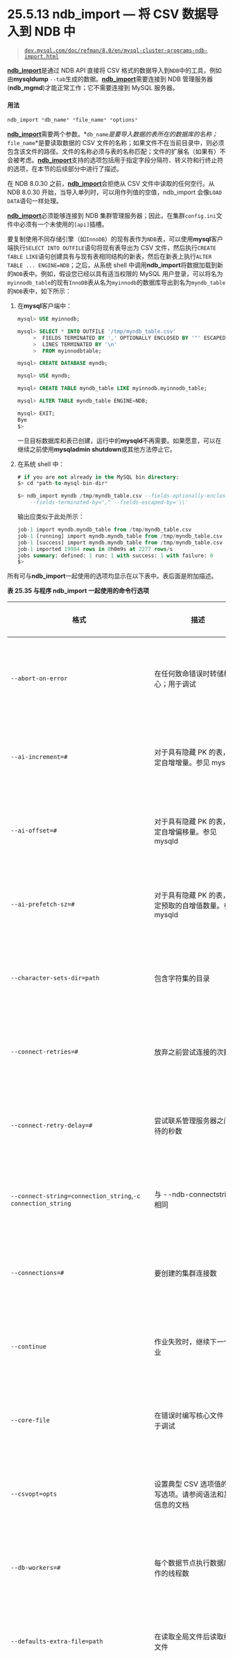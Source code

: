 # 25.5.13 ndb_import — 将 CSV 数据导入到 NDB 中

> [`dev.mysql.com/doc/refman/8.0/en/mysql-cluster-programs-ndb-import.html`](https://dev.mysql.com/doc/refman/8.0/en/mysql-cluster-programs-ndb-import.html)

[**ndb_import**](https://dev.mysql.com/doc/refman/8.0/en/mysql-cluster-programs-ndb-import.html)是通过 NDB API 直接将 CSV 格式的数据导入到`NDB`中的工具，例如由**mysqldump** `--tab`生成的数据。[**ndb_import**](https://dev.mysql.com/doc/refman/8.0/en/mysql-cluster-programs-ndb-import.html)需要连接到 NDB 管理服务器(**ndb_mgmd**)才能正常工作；它不需要连接到 MySQL 服务器。

#### 用法

```sql
ndb_import *db_name* *file_name* *options*
```

[**ndb_import**](https://dev.mysql.com/doc/refman/8.0/en/mysql-cluster-programs-ndb-import.html)需要两个参数。*`db_name`*是要导入数据的表所在的数据库的名称；*`file_name`*是要读取数据的 CSV 文件的名称；如果文件不在当前目录中，则必须包含该文件的路径。文件的名称必须与表的名称匹配；文件的扩展名（如果有）不会被考虑。[**ndb_import**](https://dev.mysql.com/doc/refman/8.0/en/mysql-cluster-programs-ndb-import.html)支持的选项包括用于指定字段分隔符、转义符和行终止符的选项，在本节的后续部分中进行了描述。

在 NDB 8.0.30 之前，[**ndb_import**](https://dev.mysql.com/doc/refman/8.0/en/mysql-cluster-programs-ndb-import.html)会拒绝从 CSV 文件中读取的任何空行。从 NDB 8.0.30 开始，当导入单列时，可以用作列值的空值，ndb_import 会像`LOAD DATA`语句一样处理。

[**ndb_import**](https://dev.mysql.com/doc/refman/8.0/en/mysql-cluster-programs-ndb-import.html)必须能够连接到 NDB 集群管理服务器；因此，在集群`config.ini`文件中必须有一个未使用的`[api]`插槽。

要复制使用不同存储引擎（如`InnoDB`）的现有表作为`NDB`表，可以使用**mysql**客户端执行`SELECT INTO OUTFILE`语句将现有表导出为 CSV 文件，然后执行`CREATE TABLE LIKE`语句创建具有与现有表相同结构的新表，然后在新表上执行`ALTER TABLE ... ENGINE=NDB`；之后，从系统 shell 中调用**ndb_import**将数据加载到新的`NDB`表中。例如，假设您已经以具有适当权限的 MySQL 用户登录，可以将名为`myinnodb_table`的现有`InnoDB`表从名为`myinnodb`的数据库导出到名为`myndb_table`的`NDB`表中，如下所示：

1.  在**mysql**客户端中：

    ```sql
    mysql> USE myinnodb;

    mysql> SELECT * INTO OUTFILE '/tmp/myndb_table.csv'
         >  FIELDS TERMINATED BY ',' OPTIONALLY ENCLOSED BY '"' ESCAPED BY '\\'
         >  LINES TERMINATED BY '\n'
         >  FROM myinnodbtable;

    mysql> CREATE DATABASE myndb;

    mysql> USE myndb;

    mysql> CREATE TABLE myndb_table LIKE myinnodb.myinnodb_table;

    mysql> ALTER TABLE myndb_table ENGINE=NDB;

    mysql> EXIT;
    Bye
    $>
    ```

    一旦目标数据库和表已创建，运行中的**mysqld**不再需要。如果愿意，可以在继续之前使用**mysqladmin shutdown**或其他方法停止它。

1.  在系统 shell 中：

    ```sql
    # if you are not already in the MySQL bin directory:
    $> cd *path-to-mysql-bin-dir*

    $> ndb_import myndb /tmp/myndb_table.csv --fields-optionally-enclosed-by='"' \
        --fields-terminated-by="," --fields-escaped-by='\\'
    ```

    输出应类似于此处所示：

    ```sql
    job-1 import myndb.myndb_table from /tmp/myndb_table.csv
    job-1 [running] import myndb.myndb_table from /tmp/myndb_table.csv
    job-1 [success] import myndb.myndb_table from /tmp/myndb_table.csv
    job-1 imported 19984 rows in 0h0m9s at 2277 rows/s
    jobs summary: defined: 1 run: 1 with success: 1 with failure: 0
    $>
    ```

所有可与**ndb_import**一起使用的选项均显示在以下表中。表后面是附加描述。

**表 25.35 与程序 ndb_import 一起使用的命令行选项**

| 格式 | 描述 | 添加、弃用或移除 |
| --- | --- | --- |
| `--abort-on-error` | 在任何致命错误时转储核心；用于调试 | (在基于 MySQL 8.0 的所有 NDB 版本中���持) |
| `--ai-increment=#` | 对于具有隐藏 PK 的表，指定自增增量。参见 mysqld | (在基于 MySQL 8.0 的所有 NDB 版本中支持) |
| `--ai-offset=#` | 对于具有隐藏 PK 的表，指定自增偏移量。参见 mysqld | (在基于 MySQL 8.0 的所有 NDB 版本中支持) |
| `--ai-prefetch-sz=#` | 对于具有隐藏 PK 的表，指定预取的自增值数量。参见 mysqld | (在基于 MySQL 8.0 的所有 NDB 版本中支持) |
| `--character-sets-dir=path` | 包含字符集的目录 | (在基于 MySQL 8.0 的所有 NDB 版本中支持) |
| `--connect-retries=#` | 放弃之前尝试连接的次数 | (在基于 MySQL 8.0 的所有 NDB 版本中支持) |
| `--connect-retry-delay=#` | 尝试联系管理服务器之间等待的秒数 | (在基于 MySQL 8.0 的所有 NDB 版本中支持) |
| `--connect-string=connection_string`,`-c connection_string` | 与 --ndb-connectstring 相同 | (在基于 MySQL 8.0 的所有 NDB 版本中支持) |
| `--connections=#` | 要创建的集群连接数 | (在基于 MySQL 8.0 的所有 NDB 版本中支持) |
| `--continue` | 作业失败时，继续下一个作业 | (在基于 MySQL 8.0 的所有 NDB 版本中支持) |
| `--core-file` | 在错误时编写核心文件；用于调试 | (在基于 MySQL 8.0 的所有 NDB 版本中支持) |
| `--csvopt=opts` | 设置典型 CSV 选项值的简写选项。请参阅语法和其他信息的文档 | (在基于 MySQL 8.0 的所有 NDB 版本中支持) |
| `--db-workers=#` | 每个数据节点执行数据库操作的线程数 | (在基于 MySQL 8.0 的所有 NDB 版本中支持) |
| `--defaults-extra-file=path` | 在读取全局文件后读取给定文件 | (在基于 MySQL 8.0 的所有 NDB 版本中支持) |
| `--defaults-file=path` | 仅从给定文件中读取默认选项 | (在基于 MySQL 8.0 的所有 NDB 版本中支持) |
| `--defaults-group-suffix=string` | 也读取连接组与连接后缀的连接 | (在基于 MySQL 8.0 的所有 NDB 版本中支持) |
| `--errins-type=name` | 错误插入类型，用于测试目的；使用 "list" 获取所有可能的值 | (在基于 MySQL 8.0 的所有 NDB 版本中支持) |
| `--errins-delay=#` | 错误插入延迟（毫秒）；添加随机变化 | (在基于 MySQL 8.0 的所有 NDB 版本中支持) |
| `--fields-enclosed-by=char` | 与 LOAD DATA 语句的 FIELDS ENCLOSED BY 选项相同。对于 CSV 输入，这与使用--fields-optionally-enclosed-by 相同 | (在基于 MySQL 8.0 的所有 NDB 版本中支持) |
| `--fields-escaped-by=char` | 与 LOAD DATA 语句的 FIELDS ESCAPED BY 选项相同 | (在基于 MySQL 8.0 的所有 NDB 版本中支持) |
| `--fields-optionally-enclosed-by=char` | 与 LOAD DATA 语句的 FIELDS OPTIONALLY ENCLOSED BY 选项相同 | (在基于 MySQL 8.0 的所有 NDB 版本中支持) |
| `--fields-terminated-by=char` | 与 LOAD DATA 语句的 FIELDS TERMINATED BY 选项相同 | (在基于 MySQL 8.0 的所有 NDB 版本中支持) |
| `--help`,`-?` | 显示帮助文本并退出 | (在基于 MySQL 8.0 的所有 NDB 版本中支持) |
| `--idlesleep=#` | 等待更多工作的毫秒数 | (在基于 MySQL 8.0 的所有 NDB 版本中支持) |
| `--idlespin=#` | 在 idlesleep 之前重试的次数 | (在基于 MySQL 8.0 的所有 NDB 版本中支持) |
| `--ignore-lines=#` | 忽略输入文件中的前#行。用于跳过非数据标题 | (在基于 MySQL 8.0 的所有 NDB 版本中支持) |
| `--input-type=name` | 输入类型：random 或 csv | (在基于 MySQL 8.0 的所有 NDB 版本中支持) |
| `--input-workers=#` | 处理输入的线程数。如果--input-type 是 csv，则必须是 2 或更多 | (在基于 MySQL 8.0 的所有 NDB 版本中支持) |
| `--keep-state` | 通常在作业完成时删除状态文件（除非是非空的*.rej 文件）。使用此选项会导致保留所有状态文件 | (在基于 MySQL 8.0 的所有 NDB 版本中支持) |
| `--lines-terminated-by=char` | 与 LOAD DATA 语句的 LINES TERMINATED BY 选项相同 | (在基于 MySQL 8.0 的所有 NDB 版本中支持) |
| `--login-path=path` | 从登录文件中读取给定路径 | (在基于 MySQL 8.0 的所有 NDB 版本中支持) |
| `--max-rows=#` | 仅导入此数量的输入数据行；默认为 0，即导入所有行 | (在基于 MySQL 8.0 的所有 NDB 版本中支持) |
| `--missing-ai-column='name'` | 表示要导入的 CSV 文件中缺少自增值。 | 新增：NDB 8.0.30 |
| `--monitor=#` | 如果有变化（状态、拒绝行、临时错误），定期打印正在运行作业的状态。值 0 禁用。值 1 打印任何看到的变化。较高的值按指数方式减少状态打印，直到达到某个预定义限制 | (在基于 MySQL 8.0 的所有 NDB 版本中支持) |
| `--ndb-connectstring=connection_string`,`-c connection_string` | 设置用于连接到 ndb_mgmd 的连接字符串。���法：“[nodeid=id;][host=]hostname[:port]”。覆盖 NDB_CONNECTSTRING 和 my.cnf 中的条目 | (在基于 MySQL 8.0 的所有 NDB 版本中支持) |
| `--ndb-mgmd-host=connection_string`,`-c connection_string` | 与--ndb-connectstring 相同 | (在基于 MySQL 8.0 的所有 NDB 版本中支持) |
| `--ndb-nodeid=#` | 为此节点设置节点 ID，覆盖--ndb-connectstring 设置的任何 ID | (在基于 MySQL 8.0 的所有 NDB 版本中支持) |
| `--ndb-optimized-node-selection` | 启用用于事务节点选择的优化。默认启用；使用--skip-ndb-optimized-node-selection 来禁用 | (在基于 MySQL 8.0 的所有 NDB 版本中支持) |
| `--no-asynch` | 将数据库操作作为批处理，在单个事务中运行 | (在基于 MySQL 8.0 的所有 NDB 版本中支持) |
| `--no-defaults` | 不从登录文件以外的任何选项文件中读取默认选项 | (在基于 MySQL 8.0 的所有 NDB 版本中支持) |
| `--no-hint` | 告诉事务协调器在选择数据节点时不要使用分发键提示 | (在基于 MySQL 8.0 的所有 NDB 版本中支持) |
| `--opbatch=#` | 数据库执行批处理是一组事务和操作发送到 NDB 内核。此选项限制了数据库执行批处理中的 NDB 操作（包括 blob 操作）。因此，它还限制了异步事务的数量。值 0 无效 | (适用于基于 MySQL 8.0 的所有 NDB 版本) |
| `--opbytes=#` | 限制执行批处理中的字节数（默认值 0 = 无限制） | (适用于基于 MySQL 8.0 的所有 NDB 版本) |
| `--output-type=name` | 输出类型：ndb 为默认值，null 用于测试 | (适用于基于 MySQL 8.0 的所有 NDB 版本) |
| `--output-workers=#` | 处理输出或中继数据库操作的线程数 | (适用于基于 MySQL 8.0 的所有 NDB 版本) |
| `--pagesize=#` | 将 I/O 缓冲区对齐到给定大小 | (适用于基于 MySQL 8.0 的所有 NDB 版本) |
| `--pagecnt=#` | I/O 缓冲区大小，以页面大小的倍数计算。CSV 输入工作程序分配双倍大小的缓冲区 | (适用于基于 MySQL 8.0 的所有 NDB 版本) |
| `--polltimeout=#` | 每个轮询的超时时间用于已完成的异步事务；轮询将继续进行，直到所有轮询完成或发生错误 | (适用于基于 MySQL 8.0 的所有 NDB 版本) |
| `--print-defaults` | 打印程序参数列表并退出 | (适用于基于 MySQL 8.0 的所有 NDB 版本) |
| `--rejects=#` | 限制数据加载中被拒绝的行数（具有永久错误的行）。默认值为 0，表示任何被拒绝的行都会导致致命错误。超过限制的行也会添加到*.rej 文件中 | (适用于基于 MySQL 8.0 的所有 NDB 版本) |
| `--resume` | 如果作业中止（临时错误，用户中断），则恢复尚未处理的行 | (适用于基于 MySQL 8.0 的所有 NDB 版本) |
| `--rowbatch=#` | 限制行队列中的行数（默认值 0 = 无限制）；如果--input-type 为 random，则必须为 1 或更多 | (适用于基于 MySQL 8.0 的所有 NDB 版本) |
| `--rowbytes=#` | 限制行队列中的字节数（0 = 无限制） | (适用于基于 MySQL 8.0 的所有 NDB 版本) |
| `--state-dir=path` | 写入状态文件的位置；默认为当前目录 | (在基于 MySQL 8.0 的所有 NDB 版本中支持) |
| `--stats` | 将性能相关选项和内部统计信息保存在 *.sto 和 *.stt 文件中。即使未使用 --keep-state，这些文件在成功完成后也会保留 | (在基于 MySQL 8.0 的所有 NDB 版本中支持) |
| `--table=name`,`-t name` | 导入数据的目标名称；默认为输入文件的基本名称 | 新增：NDB 8.0.28 |
| `--tempdelay=#` | 在临时错误之间休眠的毫秒数 | (在基于 MySQL 8.0 的所有 NDB 版本中支持) |
| `--temperrors=#` | 每个执行批次中事务由于临时错误而失败的次数；0 表示任何临时错误都是致命的。这些错误不会导致任何行被写入 .rej 文件 | (在基于 MySQL 8.0 的所有 NDB 版本中支持) |
| `--usage`,`-?` | 显示帮助文本并退出；与 --help 相同 | (在基于 MySQL 8.0 的所有 NDB 版本中支持) |
| `[--verbose[=#]](mysql-cluster-programs-ndb-import.html#option_ndb_import_verbose)`,`[-v [#]](mysql-cluster-programs-ndb-import.html#option_ndb_import_verbose)` | 启用详细输出 | (在基于 MySQL 8.0 的所有 NDB 版本中支持) |
| `--version`,`-V` | 显示版本信息并退出 | (在基于 MySQL 8.0 的所有 NDB 版本中支持) |
| 格式 | 描述 | 添加、弃用或移除 |

+   `--abort-on-error`

    | 命令行格式 | `--abort-on-error` |
    | --- | --- |

    在任何致命错误时转储核心；仅用于调试目的。

+   `--ai-increment`=*`#`*

    | 命令行格式 | `--ai-increment=#` |
    | --- | --- |
    | 类型 | 整数 |
    | 默认值 | `1` |
    | 最小值 | `1` |
    | 最大值 | `4294967295` |

    对于具有隐藏主键的表，指定自增增量，就像 MySQL Server 中的 `auto_increment_increment` 系统变量一样。

+   `--ai-offset`=*`#`*

    | 命令行格式 | `--ai-offset=#` |
    | --- | --- |
    | 类型 | 整数 |
    | 默认值 | `1` |
    | 最小值 | `1` |
    | 最大值 | `4294967295` |

    对于具有隐藏主键的表，指定自增偏移量。类似于`auto_increment_offset`系统变量。

+   `--ai-prefetch-sz`=*`#`*

    | 命令行格式 | `--ai-prefetch-sz=#` |
    | --- | --- |
    | 类型 | 整数 |
    | 默认值 | `1024` |
    | 最小值 | `1` |
    | 最大值 | `4294967295` |

    对于具有隐藏主键的表，指定预取的自增值数量。类似于 MySQL 服务器中的`ndb_autoincrement_prefetch_sz`系统变量的行为。

+   `--character-sets-dir`

    | 命令行格式 | `--character-sets-dir=path` |
    | --- | --- |

    包含字符集的目录。

+   `--connections`=*`#`*

    | 命令行格式 | `--connections=#` |
    | --- | --- |
    | 类型 | 整数 |
    | 默认值 | `1` |
    | 最小值 | `1` |
    | 最大值 | `4294967295` |

    创建的集群连接数。

+   `--connect-retries`

    | 命令行格式 | `--connect-retries=#` |
    | --- | --- |
    | 类型 | 整数 |
    | 默认值 | `12` |
    | 最小值 | `0` |
    | 最大值 | `12` |

    在放弃之前重试连接的次数。

+   `--connect-retry-delay`

    | 命令行格式 | `--connect-retry-delay=#` |
    | --- | --- |
    | 类型 | 整数 |
    | 默认值 | `5` |
    | 最小值 | `0` |
    | 最大值 | `5` |

    尝试联系管理服务器之间等待的秒数。

+   `--connect-string`

    | 命令行格式 | `--connect-string=connection_string` |
    | --- | --- |
    | 类型 | 字符串 |
    | 默认值 | `[none]` |

    与`--ndb-connectstring`相同。

+   `--continue`

    | 命令行格式 | `--continue` |
    | --- | --- |

    当作业失败时，继续下一个作业。

+   `--core-file`

    | 命令行格式 | `--core-file` |
    | --- | --- |

    在错误时写入核心文件；用于调试。

+   `--csvopt`=*`string`*

    | 命令行格式 | `--csvopt=opts` |
    | --- | --- |
    | 类型 | 字符串 |
    | 默认值 | `[none]` |

    提供了一种设置典型 CSV 导入选项的快捷方法。此选项的参数是一个由以下一个或多个参数组成的字符串：

    +   `c`: 字段以逗号终止

    +   `d`: 使用默认值，除非被另一个参数覆盖

    +   `n`: 行以`\n`终止

    +   `q`: 字段可选地由双引号字符(`"`)包围

    +   `r`: 行以`\r`终止

    在 NDB 8.0.28 及更高版本中，处理此选项参数中使用的参数顺序，使得最右边的参数始终优先于已在同一参数值中使用的可能冲突的参数。这也适用于给定参数的任何重复实例。在 NDB 8.0.28 之前，参数的顺序没有任何区别，除了当同时指定 `n` 和 `r` 时，最后出现的（最右边的）参数实际上生效。

    此选项旨在用于在难以传输转义符或引号的条件下进行测试。

+   `--db-workers`=*`#`*

    | 命令行格式 | `--db-workers=#` |
    | --- | --- |
    | 类型 | 整数 |
    | 默认值 | `4` |
    | 最小值 | `1` |
    | 最大值 | `4294967295` |

    每个数据节点执行数据库操作的线程数。

+   `--defaults-file`

    | 命令行格式 | `--defaults-file=path` |
    | --- | --- |
    | 类型 | 字符串 |
    | 默认值 | `[none]` |

    仅从给定文件中读取默认选项。

+   `--defaults-extra-file`

    | 命令行格式 | `--defaults-extra-file=path` |
    | --- | --- |
    | 类型 | 字符串 |
    | 默认值 | `[none]` |

    在读取全局文件后读取给定文件。

+   `--defaults-group-suffix`

    | 命令行格式 | `--defaults-group-suffix=string` |
    | --- | --- |
    | 类型 | 字符串 |
    | 默认值 | `[none]` |

    还读取连接（group，suffix）的组。

+   `--errins-type`=*`name`*

    | 命令行格式 | `--errins-type=name` |
    | --- | --- |
    | 类型 | 枚举 |
    | 默认值 | `[none]` |
    | 有效值 | `stopjob``stopall``sighup``sigint``list` |

    错误插入类型；使用 `list` 作为 *`name`* 值以获取所有可能的值。此选项仅用于测试目的。

+   `--errins-delay`=*`#`*

    | 命令行格式 | `--errins-delay=#` |
    | --- | --- |
    | 类型 | 整数 |
    | 默认值 | `1000` |
    | 最小值 | `0` |
    | 最大值 | `4294967295` |
    | 单位 | 毫秒 |

    错误插入延迟（毫秒）；添加随机变化。此选项仅用于测试目的。

+   `--fields-enclosed-by`=*`char`*

    | 命令行格式 | `--fields-enclosed-by=char` |
    | --- | --- |
    | 类型 | 字符串 |
    | 默认值 | `[none]` |

    这与`LOAD DATA`语句中的`FIELDS ENCLOSED BY`选项的工作方式相同，指定一个字符作为引用字段值的解释。对于 CSV 输入，这与`--fields-optionally-enclosed-by`相同。

+   `--fields-escaped-by`=*`name`*

    | 命令行格式 | `--fields-escaped-by=char` |
    | --- | --- |
    | 类型 | 字符串 |
    | 默认值 | `\` |

    指定一个转义字符，与 SQL `LOAD DATA`语句中的`FIELDS ESCAPED BY`选项的工作方式相同。

+   `--fields-optionally-enclosed-by`=*`char`*

    | 命令行格式 | `--fields-optionally-enclosed-by=char` |
    | --- | --- |
    | 类型 | 字符串 |
    | 默认值 | `[none]` |

    这与`LOAD DATA`语句中的`FIELDS OPTIONALLY ENCLOSED BY`选项的工作方式相同，指定一个字符作为可选引用字段值的解释。对于 CSV 输入，这与`--fields-enclosed-by`相同。

+   `--fields-terminated-by`=*`char`*

    | 命令行格式 | `--fields-terminated-by=char` |
    | --- | --- |
    | 类型 | 字符串 |
    | 默认值 | `\t` |

    这与`LOAD DATA`语句中的`FIELDS TERMINATED BY`选项的工作方式相同，指定一个字符作为字段分隔符的解释。

+   `--help`

    | 命令行格式 | `--help` |
    | --- | --- |

    显示帮助文本并退出。

+   `--idlesleep`=*`#`*

    | 命令行格式 | `--idlesleep=#` |
    | --- | --- |
    | 类型 | 整数 |
    | 默认值 | `1` |
    | 最小值 | `1` |
    | 最大值 | `4294967295` |
    | 单位 | 毫秒 |

    等待更多工作执行的毫秒数。

+   `--idlespin`=*`#`*

    | 命令行格式 | `--idlespin=#` |
    | --- | --- |
    | 类型 | 整数 |
    | 默认值 | `0` |
    | 最小值 | `0` |
    | 最大值 | `4294967295` |

    重试之前睡眠的次数。

+   `--ignore-lines`=*`#`*

    | 命令行格式 | `--ignore-lines=#` |
    | --- | --- |
    | 类型 | 整数 |
    | 默认值 | `0` |
    | 最小值 | `0` |
    | 最大值 | `4294967295` |

    使 ndb_import 忽略输入文件的前*`#`*行。这可用于跳过不包含任何数据的文件头。

+   `--input-type`=*`name`*

    | 命令行格式 | `--input-type=name` |
    | --- | --- |
    | 类型 | 枚举 |
    | 默认值 | `csv` |
    | 有效值 | `random``csv` |

    设置输入类型的类型。默认为 `csv`；`random` 仅用于测试目的。

+   `--input-workers`=*`#`*

    | 命令行格式 | `--input-workers=#` |
    | --- | --- |
    | 类型 | 整数 |
    | 默认值 | `4` |
    | 最小值 | `1` |
    | 最大值 | `4294967295` |

    设置处理输入的线程数。

+   `--keep-state`

    | 命令行格式 | `--keep-state` |
    | --- | --- |

    默认情况下，ndb_import 在完成作业时会删除所有状态文件（除非是非空的 `*.rej` 文件）。指定此选项（不需要参数）可以强制程序保留所有状态文件。

+   `--lines-terminated-by`=*`name`*

    | 命令行格式 | `--lines-terminated-by=char` |
    | --- | --- |
    | 类型 | 字符串 |
    | 默认值 | `\n` |

    这与 `LOAD DATA` 语句的 `LINES TERMINATED BY` 选项的工作方式相同，指定要解释为行尾的字符。

+   `--log-level`=*`#`*

    | 命令行格式 | `--log-level=#` |
    | --- | --- |
    | 类型 | 整数 |
    | 默认值 | `0` |
    | 最小值 | `0` |
    | 最大值 | `2` |

    在给定级别执行内部日志记录。此选项主要用于内部和开发目的。

    在 NDB 的调试版本中，可以使用此选项将日志级别设置为最大值 4。

+   `--login-path`

    | 命令行格式 | `--login-path=path` |
    | --- | --- |
    | 类型 | 字符串 |
    | 默认值 | `[none]` |

    从登录文件中读取给定路径。

+   `--max-rows`=*`#`*

    | 命令行格式 | `--max-rows=#` |
    | --- | --- |
    | 类型 | 整数 |
    | 默认值 | `0` |
    | 最小值 | `0` |
    | 最大值 | `4294967295` |
    | 单位 | 字节 |

    仅导入此数量的输入数据行；默认值为 0，表示导入所有行。

+   `--missing-ai-column`

    | 命令行格式 | `--missing-ai-column='name'` |
    | --- | --- |
    | 引入版本 | 8.0.30-ndb-8.0.30 |
    | 类型 | 布尔值 |
    | 默认值 | `FALSE` |

    当导入单个表或多个表时，可以使用此选项。使用时，表示要导入的 CSV 文件不包含任何 `AUTO_INCREMENT` 列的值，并且 **ndb_import** 应该提供这些值；如果使用了该选项且 `AUTO_INCREMENT` 列包含任何值，则无法继续导入操作。

+   `--monitor`=*`#`*

    | 命令行格式 | `--monitor=#` |
    | --- | --- |
    | 类型 | 整数 |
    | 默认值 | `2` |
    | 最小值 | `0` |
    | 最大值 | `4294967295` |
    | 单位 | 字节 |

    定期打印正在运行的作业的状态，如果有变化（状态、拒绝行、临时错误）。设置为 0 以禁用此报告。设置为 1 会打印任何看到的变化。较高的值会减少此状态报告的频率。

+   `--ndb-connectstring`

    | 命令行格式 | `--ndb-connectstring=connection_string` |
    | --- | --- |
    | 类型 | 字符串 |
    | 默认值 | `[none]` |

    设置连接到 ndb_mgmd 的连接字符串。语法："[nodeid=id;][host=]hostname[:port]"。覆盖 NDB_CONNECTSTRING 和 my.cnf 中的条目。

+   `--ndb-mgmd-host`

    | 命令行格式 | `--ndb-mgmd-host=connection_string` |
    | --- | --- |
    | 类型 | 字符串 |
    | 默认值 | `[none]` |

    与`--ndb-connectstring`相同。

+   `--ndb-nodeid`

    | 命令行格式 | `--ndb-nodeid=#` |
    | --- | --- |
    | 类型 | 整数 |
    | 默认值 | `[none]` |

    为此节点设置节点 ID，覆盖由`--ndb-connectstring`设置的任何 ID。

+   `--ndb-optimized-node-selection`

    | 命令行格式 | `--ndb-optimized-node-selection` |
    | --- | --- |

    启用优化以选择事务节点。默认情况下启用；使用`--skip-ndb-optimized-node-selection`来禁用。

+   `--no-asynch`

    | 命令行格式 | `--no-asynch` |
    | --- | --- |

    将数据库操作作为批处理，在单个事务中运行。

+   `--no-defaults`

    | 命令行格式 | `--no-defaults` |
    | --- | --- |

    不要从除登录文件以外的任何选项文件中读取默认选项。

+   `--no-hint`

    | 命令行格式 | `--no-hint` |
    | --- | --- |

    不要使用分布键提示来选择数据节点。

+   `--opbatch`=*`#`*

    | 命令行格式 | `--opbatch=#` |
    | --- | --- |
    | 类型 | 整数 |
    | 默认值 | `256` |
    | 最小值 | `1` |
    | 最大值 | `4294967295` |
    | 单位 | 字节 |

    设置每个执行批次的操作数限制（包括 blob 操作），从而限制异步事务��数量。

+   `--opbytes`=*`#`*

    | 命令行格式 | `--opbytes=#` |
    | --- | --- |
    | 类型 | 整数 |
    | 默认值 | `0` |
    | 最小值 | `0` |
    | 最大值 | `4294967295` |
    | 单位 | 字节 |

    设置每次执行批处理的字节数限制。使用 0 表示无限制。

+   `--output-type`=*`name`*

    | 命令行格式 | `--output-type=name` |
    | --- | --- |
    | 类型 | 枚举 |
    | 默认值 | `ndb` |
    | 有效值 | `null` |

    设置输出类型。`ndb`是默认值。`null`仅用于测试。

+   `--output-workers`=*`#`*

    | 命令行格式 | `--output-workers=#` |
    | --- | --- |
    | 类型 | 整数 |
    | 默认值 | `2` |
    | 最小值 | `1` |
    | 最大值 | `4294967295` |

    设置处理输出或中继数据库操作的线程数。

+   `--pagesize`=*`#`*

    | 命令行格式 | `--pagesize=#` |
    | --- | --- |
    | 类型 | 整数 |
    | 默认值 | `4096` |
    | 最小值 | `1` |
    | 最大值 | `4294967295` |
    | 单位 | 字节 |

    对齐 I/O 缓冲区到指定大小。

+   `--pagecnt`=*`#`*

    | 命令行格式 | `--pagecnt=#` |
    | --- | --- |
    | 类型 | 整数 |
    | 默认值 | `64` |
    | 最小值 | `1` |
    | 最大值 | `4294967295` |

    设置 I/O 缓冲区的大小，以页大小的倍数计算。CSV 输入工作程序分配的缓冲区大小加倍。

+   `--polltimeout`=*`#`*

    | 命令行格式 | `--polltimeout=#` |
    | --- | --- |
    | 类型 | 整数 |
    | 默认值 | `1000` |
    | 最小值 | `1` |
    | 最大值 | `4294967295` |
    | 单位 | 毫秒 |

    设置每次轮询已完成的异步事务的超时时间；轮询将继续直到所有轮询完成，或发生错误。

+   `--print-defaults`

    | 命令行格式 | `--print-defaults` |
    | --- | --- |

    打印程序参数列表并退出。

+   `--rejects`=*`#`*

    | 命令行格式 | `--rejects=#` |
    | --- | --- |
    | 类型 | 整数 |
    | 默认值 | `0` |
    | 最小值 | `0` |
    | 最大值 | `4294967295` |

    限制数据加载中被拒绝的行数（具有永久错误的行）。默认值为 0，这意味着任何被拒绝的行都会导致致命错误。导致超出限制的行��添加到`.rej`文件中。

    此选项设置的限制在当前运行期间有效。使用`--resume`重新启动的运行被视为此目的上的“新”运行。

+   `--resume`

    | 命令行格式 | `--resume` |
    | --- | --- |

    如果作业中止（由于临时数据库错误或用户中断），则恢复尚未处理的任何行。

+   `--rowbatch`=*`#`*

    | 命令行格式 | `--rowbatch=#` |
    | --- | --- |
    | 类型 | 整数 |
    | 默认值 | `0` |
    | 最小值 | `0` |
    | 最大值 | `4294967295` |
    | 单位 | 行 |

    设置每个行队列的行数限制。使用 0 表示无限制。

+   `--rowbytes`=*`#`*

    | 命令行格式 | `--rowbytes=#` |
    | --- | --- |
    | 类型 | 整数 |
    | 默认值 | `262144` |
    | 最小值 | `0` |
    | 最大值 | `4294967295` |
    | 单位 | 字节 |

    设置每个行队列的字节限制。使用 0 表示无限制。

+   `--stats`

    | 命令行格式 | `--stats` |
    | --- | --- |

    保存与性能和其他内部统计信息相关的选项信息在名为 `*.sto` 和 `*.stt` 的文件中。这些文件始终在成功完成时保留（即使未指定 `--keep-state`）。

+   `--state-dir`=*`name`*

    | 命令行格式 | `--state-dir=path` |
    | --- | --- |
    | 类型 | 字符串 |
    | 默认值 | `.` |

    写入程序运行产生的状态文件（`*`tbl_name`*.map`、`*`tbl_name`*.rej`、`*`tbl_name`*.res`和`*`tbl_name`*.stt`）的位置；默认为当前目录。

+   `--table=*`name`*`

    | 命令行格式 | `--table=name` |
    | --- | --- |
    | 引入版本 | 8.0.28-ndb-8.0.28 |
    | 类型 | 字符串 |
    | 默认值 | `[输入文件基本名称]` |

    默认情况下，**ndb_import** 尝试将数据导入到与正在读取数据的 CSV 文件的基本名称相同的表中。从 NDB 8.0.28 开始，您可以通过使用 `--table` 选项（简写 `-t`）来覆盖表名的选择。

+   `--tempdelay`=*`#`*

    | 命令行格式 | `--tempdelay=#` |
    | --- | --- |
    | 类型 | 整数 |
    | 默认值 | `10` |
    | 最小值 | `0` |
    | 最大值 | `4294967295` |
    | 单位 | 毫秒 |

    临时错误之间休眠的毫秒数。

+   `--temperrors`=*`#`*

    | 命令行格式 | `--temperrors=#` |
    | --- | --- |
    | 类型 | 整数 |
    | 默认值 | `0` |
    | 最小值 | `0` |
    | 最大值 | `4294967295` |

    每个执行批次中由于临时错误而导致事务失败的次数。默认值为 0，这意味着任何临时错误都是致命的。临时错误不会导致任何行被添加到 `.rej` 文件中。

+   `--verbose`, `-v`

    | 命令行格式 | `--verbose[=#]` |
    | --- | --- |
    | 类型 | 布尔值 |
    | 默认值 | `false` |

    启用详细输出。

+   `--usage`

    | 命令行格式 | `--usage` |
    | --- | --- |

    显示帮助文本并退出；与`--help`相同。

+   `--version`

    | 命令行格式 | `--version` |
    | --- | --- |

    显示版本信息并退出。

与`LOAD DATA`一样，用于字段和行格式化的选项必须与用于创建 CSV 文件的选项相匹配，无论是使用`SELECT INTO ... OUTFILE`还是其他方式完成的。没有相当于`LOAD DATA`语句的`STARTING WITH`选项。
